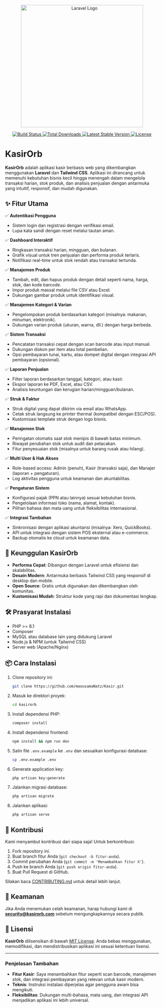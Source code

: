 
<p align="center">
  <a href="https://laravel.com" target="_blank">
    <img src="https://raw.githubusercontent.com/laravel/art/master/logo-lockup/5%20SVG/2%20CMYK/1%20Full%20Color/laravel-logolockup-cmyk-red.svg" width="400" alt="Laravel Logo">
  </a>
</p>

<p align="center">
  <a href="https://github.com/laravel/framework/actions">
    <img src="https://github.com/laravel/framework/workflows/tests/badge.svg" alt="Build Status">
  </a>
  <a href="https://packagist.org/packages/laravel/framework">
    <img src="https://img.shields.io/packagist/dt/laravel/framework" alt="Total Downloads">
  </a>
  <a href="https://packagist.org/packages/laravel/framework">
    <img src="https://img.shields.io/packagi    st/v/laravel/framework" alt="Latest Stable Version">
  </a>
  <a href="https://packagist.org/packages/laravel/framework">
    <img src="https://img.shields.io/packagist/l/laravel/framework" alt="License">
  </a>
</p>

# KasirOrb

**KasirOrb** adalah aplikasi kasir berbasis web yang dikembangkan menggunakan **Laravel** dan **Tailwind CSS**. Aplikasi ini dirancang untuk memenuhi kebutuhan bisnis kecil hingga menengah dalam mengelola transaksi harian, stok produk, dan analisis penjualan dengan antarmuka yang intuitif, responsif, dan mudah digunakan.

## ✨ Fitur Utama

✅ **Autentikasi Pengguna**  
   - Sistem login dan registrasi dengan verifikasi email.  
   - Lupa kata sandi dengan reset melalui tautan aman.  

✅ **Dashboard Interaktif**  
   - Ringkasan transaksi harian, mingguan, dan bulanan.  
   - Grafik visual untuk tren penjualan dan performa produk terlaris.  
   - Notifikasi real-time untuk stok rendah atau transaksi tertunda.  

✅ **Manajemen Produk**  
   - Tambah, edit, dan hapus produk dengan detail seperti nama, harga, stok, dan kode barcode.  
   - Impor produk massal melalui file CSV atau Excel.  
   - Dukungan gambar produk untuk identifikasi visual.  

✅ **Manajemen Kategori & Varian**  
   - Pengelompokan produk berdasarkan kategori (misalnya: makanan, minuman, elektronik).  
   - Dukungan varian produk (ukuran, warna, dll.) dengan harga berbeda.  

✅ **Sistem Transaksi**  
   - Pencatatan transaksi cepat dengan scan barcode atau input manual.  
   - Dukungan diskon per item atau total pembelian.  
   - Opsi pembayaran tunai, kartu, atau dompet digital dengan integrasi API pembayaran (opsional).  

✅ **Laporan Penjualan**  
   - Filter laporan berdasarkan tanggal, kategori, atau kasir.  
   - Ekspor laporan ke PDF, Excel, atau CSV.  
   - Analisis keuntungan dan kerugian harian/mingguan/bulanan.  

✅ **Struk & Faktur**  
   - Struk digital yang dapat dikirim via email atau WhatsApp.  
   - Cetak struk langsung ke printer thermal (kompatibel dengan ESC/POS).  
   - Kustomisasi template struk dengan logo bisnis.  

✅ **Manajemen Stok**  
   - Peringatan otomatis saat stok menipis di bawah batas minimum.  
   - Riwayat perubahan stok untuk audit dan pelacakan.  
   - Fitur penyesuaian stok (misalnya untuk barang rusak atau hilang).  

✅ **Multi User & Hak Akses**  
   - Role-based access: Admin (penuh), Kasir (transaksi saja), dan Manajer (laporan + pengaturan).  
   - Log aktivitas pengguna untuk keamanan dan akuntabilitas.  

✅ **Pengaturan Sistem**  
   - Konfigurasi pajak (PPN atau lainnya) sesuai kebutuhan bisnis.  
   - Pengelolaan informasi toko (nama, alamat, kontak).  
   - Pilihan bahasa dan mata uang untuk fleksibilitas internasional.  

✅ **Integrasi Tambahan**  
   - Sinkronisasi dengan aplikasi akuntansi (misalnya: Xero, QuickBooks).  
   - API untuk integrasi dengan sistem POS eksternal atau e-commerce.  
   - Backup otomatis ke cloud untuk keamanan data.  

## 🚀 Keunggulan KasirOrb

- **Performa Cepat**: Dibangun dengan Laravel untuk efisiensi dan skalabilitas.  
- **Desain Modern**: Antarmuka berbasis Tailwind CSS yang responsif di desktop dan mobile.  
- **Open Source**: Gratis untuk digunakan dan dikembangkan oleh komunitas.  
- **Kustomisasi Mudah**: Struktur kode yang rapi dan dokumentasi lengkap.  

## 🛠️ Prasyarat Instalasi

- PHP >= 8.1  
- Composer  
- MySQL atau database lain yang didukung Laravel  
- Node.js & NPM (untuk Tailwind CSS)  
- Server web (Apache/Nginx)  

## 📦 Cara Instalasi

1. Clone repository ini:
   ```bash
   git clone https://github.com/maousamaNatz/Kasir.git
   ```
2. Masuk ke direktori proyek:
   ```bash
   cd kasirorb
   ```
3. Install dependensi PHP:
   ```bash
   composer install
   ```
4. Install dependensi frontend:
   ```bash
   npm install && npm run dev
   ```
5. Salin file `.env.example` ke `.env` dan sesuaikan konfigurasi database:
   ```bash
   cp .env.example .env
   ```
6. Generate application key:
   ```bash
   php artisan key:generate
   ```
7. Jalankan migrasi database:
   ```bash
   php artisan migrate
   ```
8. Jalankan aplikasi:
   ```bash
   php artisan serve
   ```

## 🤝 Kontribusi

Kami menyambut kontribusi dari siapa saja! Untuk berkontribusi:
1. Fork repository ini.  
2. Buat branch fitur Anda (`git checkout -b fitur-anda`).  
3. Commit perubahan Anda (`git commit -m 'Menambahkan fitur X'`).  
4. Push ke branch Anda (`git push origin fitur-anda`).  
5. Buat Pull Request di GitHub.  

Silakan baca [CONTRIBUTING.md](CONTRIBUTING.md) untuk detail lebih lanjut.

## 🔐 Keamanan

Jika Anda menemukan celah keamanan, harap hubungi kami di **security@kasirorb.com** sebelum mengungkapkannya secara publik.

## 📄 Lisensi

**KasirOrb** dilisensikan di bawah [MIT License](LICENSE.md). Anda bebas menggunakan, memodifikasi, dan mendistribusikan aplikasi ini sesuai ketentuan lisensi.

---

### Penjelasan Tambahan
- **Fitur Kasir**: Saya menambahkan fitur seperti scan barcode, manajemen stok, dan integrasi pembayaran yang relevan untuk kasir modern.
- **Teknis**: Instruksi instalasi diperjelas agar pengguna awam bisa mengikuti.
- **Fleksibilitas**: Dukungan multi-bahasa, mata uang, dan integrasi API menjadikan aplikasi ini lebih universal.
